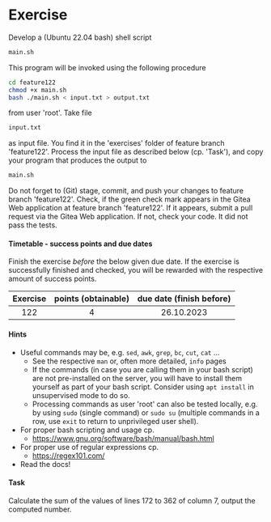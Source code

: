 # Exercise

Develop a (Ubuntu 22.04 bash) shell script

```sh
main.sh
```

This program will be invoked using the following procedure

```sh
cd feature122
chmod +x main.sh
bash ./main.sh < input.txt > output.txt
```

from user 'root'. Take file

```sh
input.txt
```

as input file. You find it in the 'exercises' folder of feature branch
'feature122'. Process the input file as described below (cp. 'Task'),
and copy your program that produces the output to

```sh
main.sh
```

Do not forget to (Git) stage, commit, and push your changes to feature
branch 'feature122'. Check, if the green check mark appears in the
Gitea Web application at feature branch 'feature122'. If it appears,
submit a pull request via the Gitea Web application. If not, check your code.
It did not pass the tests.

  
#### Timetable - success points and due dates

Finish the exercise *before* the below given due date. If the exercise is
successfully finished and checked, you will be rewarded with the respective
amount of success points.

|Exercise    |points (obtainable)                   |due date (finish before)|
|:--------:  |:--------:                            |:--------:              |
|122|4|26.10.2023|


#### Hints

- Useful commands may be, e.g. `sed`, `awk`, `grep`, `bc`, `cut`, `cat` ...
  - See the respective `man` or, often more detailed, `info` pages
  - If the commands (in case you are calling them in your bash script)
    are not pre-installed on the server, you will have to install them
    yourself as part of your bash script. Consider using `apt install` in
    unsupervised mode to do so.
  - Processing commands as user 'root' can also be tested locally, e.g. by
    using `sudo` (single command) or `sudo su` (multiple commands in a row,
    use `exit` to return to unprivileged user shell).
- For proper bash scripting and usage cp.
  - https://www.gnu.org/software/bash/manual/bash.html
- For proper use of regular expressions cp.
  - https://regex101.com/
- Read the docs!

#### Task


Calculate the sum of the values of lines 172 to 362 of column 7, output the computed number.

